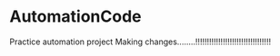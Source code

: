 # AutomationCode
Practice automation project
Making changes........!!!!!!!!!!!!!!!!!!!!!!!!!!!!!!!!!
